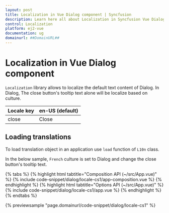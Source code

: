 ```yaml
---
layout: post
title: Localization in Vue Dialog component | Syncfusion
description: Learn here all about Localization in Syncfusion Vue Dialog component of Syncfusion Essential JS 2 and more.
control: Localization 
platform: ej2-vue
documentation: ug
domainurl: ##DomainURL##
---
```


# Localization in Vue Dialog component

`Localization` library allows to localize the default text content of Dialog. In Dialog, The close button's tooltip text alone will be localize based on culture.

| Locale key | en-US (default)  |
|------|------|
| close |  Close |

## Loading translations

To load translation object in an application use `load` function of `L10n` class.

In the below sample, `French` culture is set to Dialog and change the close button's tooltip text.

{% tabs %}
{% highlight html tabtitle="Composition API (~/src/App.vue)" %}
{% include code-snippet/dialog/locale-cs1/app-composition.vue %}
{% endhighlight %}
{% highlight html tabtitle="Options API (~/src/App.vue)" %}
{% include code-snippet/dialog/locale-cs1/app.vue %}
{% endhighlight %}
{% endtabs %}
        
{% previewsample "page.domainurl/code-snippet/dialog/locale-cs1" %}
